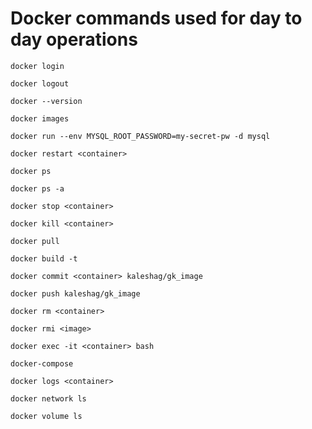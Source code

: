 # Docker commands used for day to day operations

`docker login`

`docker logout`

`docker --version`

`docker images`

`docker run --env MYSQL_ROOT_PASSWORD=my-secret-pw -d mysql`

`docker restart <container>`

`docker ps`

`docker ps -a`

`docker stop <container>`

`docker kill <container>`

`docker pull`

`docker build -t`

`docker commit <container> kaleshag/gk_image`

`docker push kaleshag/gk_image`

`docker rm <container>`

`docker rmi <image>`

`docker exec -it <container> bash`

`docker-compose`

`docker logs <container>`

`docker network ls`

`docker volume ls`